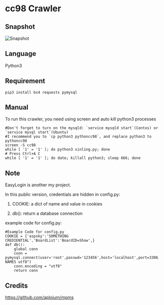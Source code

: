 # cc98 Crawler

## Snapshot
![Snapshot](https://raw.githubusercontent.com/zjuchenyuan/cc98/master/doc/snapshot.jpg)

## Language
Python3

## Requirement
`pip3 install bs4 requests pymysql`

## Manual

To run this crawler, you need using screen and auto kill python3 processes

    #Don't forget to turn on the mysqld: `service mysqld start`(Centos) or `service mysql start`(Ubuntu)
    #I recommend you to `cp python3 pythoncc98`, and replace python3 to pythoncc98
    screen -S cc98
    while [ '1' = '1' ]; do python3 xinling.py; done
    # Press Ctrl+A C
    while [ '1' = '1' ]; do date; killall python3; sleep 666; done
    


## Note
EasyLogin is another my project.


In this public version, credentials are hidden in config.py:

1. COOKIE: a dict of name and value in cookies

2. db(): return a database connection

example code for config.py:

    #Example Code for config.py
    COOKIE = {'aspsky':'SOMETHING CREDIENTIAL','BoardList':'BoardID=Show',}
    def db():
        global conn
        conn = pymysql.connect(user='root',passwd='123456',host='localhost',port=3306,db='cc98',charset='utf8',init_command="set NAMES utf8")
        conn.encoding = "utf8"
        return conn


## Credits
https://github.com/aploium/mpms